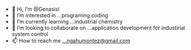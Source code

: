 - 👋 Hi, I’m @Genasisi
- 👀 I’m interested in ...programing.coding
- 🌱 I’m currently learning ...industrial chemistry
- 💞️ I’m looking to collaborate on ...application development for industirial system control
- 📫 How to reach me ...ngahumontez@gmail.com


<!---
Genasisi/Genasisi is a ✨ special ✨ repository because its `README.md` (this file) appears on your GitHub profile.
You can click the Preview link to take a look at your changes.
--->
